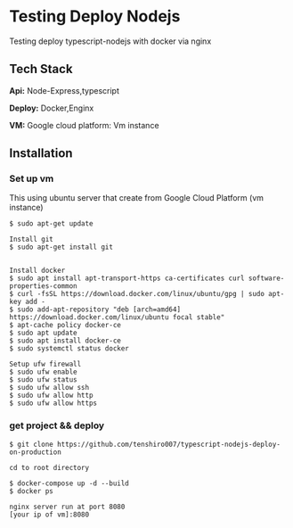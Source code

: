 <!-- ### note 

npm init -y
tsc -init
npm i express typescript nodemon
npm i @types/express --save-dev

@types/+package


## ref

typescirpt-node

https://wanago.io/2018/12/03/typescript-express-tutorial-routing-controllers-middleware/

https://www.centrilliontech.co.th/blog/3573/typescript-nodejs-express/

https://blog.logrocket.com/how-to-set-up-node-typescript-express/

https://auth0.com/blog/node-js-and-typescript-tutorial-build-a-crud-api/


deploy
https://gist.github.com/bradtraversy/cd90d1ed3c462fe3bddd11bf8953a896

https://ashwin9798.medium.com/nginx-with-docker-and-node-js-a-beginners-guide-434fe1216b6b
 -->
# Testing Deploy Nodejs 
Testing deploy typescript-nodejs with docker via nginx

## Tech Stack

**Api:** Node-Express,typescript

**Deploy:** Docker,Enginx

**VM:** Google cloud platform: Vm instance

## Installation
### Set up vm
This using ubuntu server that create from Google Cloud Platform (vm instance)
```
$ sudo apt-get update

Install git
$ sudo apt-get install git


Install docker
$ sudo apt install apt-transport-https ca-certificates curl software-properties-common
$ curl -fsSL https://download.docker.com/linux/ubuntu/gpg | sudo apt-key add -
$ sudo add-apt-repository "deb [arch=amd64] https://download.docker.com/linux/ubuntu focal stable"
$ apt-cache policy docker-ce
$ sudo apt update
$ sudo apt install docker-ce
$ sudo systemctl status docker

Setup ufw firewall
$ sudo ufw enable
$ sudo ufw status
$ sudo ufw allow ssh
$ sudo ufw allow http
$ sudo ufw allow https
```
 
### get project && deploy
```
$ git clone https://github.com/tenshiro007/typescript-nodejs-deploy-on-production

cd to root directory

$ docker-compose up -d --build
$ docker ps

nginx server run at port 8080
[your ip of vm]:8080

```
